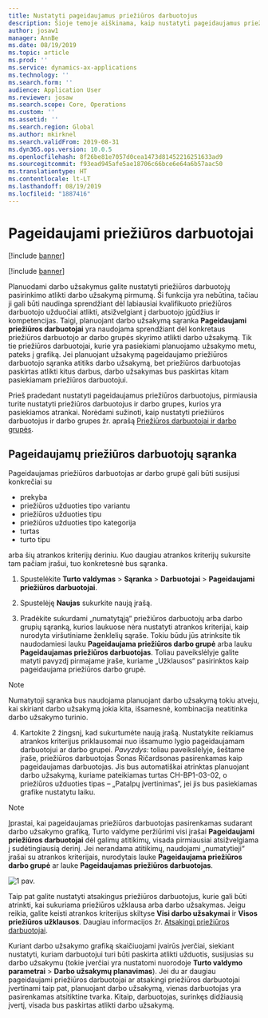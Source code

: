 ```yaml
---
title: Nustatyti pageidaujamus priežiūros darbuotojus
description: Šioje temoje aiškinama, kaip nustatyti pageidaujamus priežiūros darbuotojus skiltyje Turto valdymas.
author: josaw1
manager: AnnBe
ms.date: 08/19/2019
ms.topic: article
ms.prod: ''
ms.service: dynamics-ax-applications
ms.technology: ''
ms.search.form: ''
audience: Application User
ms.reviewer: josaw
ms.search.scope: Core, Operations
ms.custom: ''
ms.assetid: ''
ms.search.region: Global
ms.author: mkirknel
ms.search.validFrom: 2019-08-31
ms.dyn365.ops.version: 10.0.5
ms.openlocfilehash: 8f26be81e7057d0cea1473d81452216251633ad9
ms.sourcegitcommit: f93ead945afe5ae18706c66bce6e64a6b57aac50
ms.translationtype: HT
ms.contentlocale: lt-LT
ms.lasthandoff: 08/19/2019
ms.locfileid: "1887416"
---
```

# <a name="preferred-maintenance-workers"></a>Pageidaujami priežiūros darbuotojai

[!include [banner](../../includes/banner.md)]

[!include [banner](../../includes/preview-banner.md)]

Planuodami darbo užsakymus galite nustatyti priežiūros darbuotojų pasirinkimo atlikti darbo užsakymą pirmumą. Ši funkcija yra nebūtina, tačiau ji gali būti naudinga sprendžiant dėl labiausiai kvalifikuoto priežiūros darbuotojo užduočiai atlikti, atsižvelgiant į darbuotojo įgūdžius ir kompetencijas. Taigi, planuojant darbo užsakymą sąranka **Pageidaujami priežiūros darbuotojai** yra naudojama sprendžiant dėl konkretaus priežiūros darbuotojo ar darbo grupės skyrimo atlikti darbo užsakymą. Tik tie priežiūros darbuotojai, kurie yra pasiekiami planuojamo užsakymo metu, pateks į grafiką. Jei planuojant užsakymą pageidaujamo priežiūros darbuotojo sąranka atitiks darbo užsakymą, bet priežiūros darbuotojas paskirtas atlikti kitus darbus, darbo užsakymas bus paskirtas kitam pasiekiamam priežiūros darbuotojui.

Prieš pradedant nustatyti pageidaujamus priežiūros darbuotojus, pirmiausia turite nustatyti priežiūros darbuotojus ir darbo grupes, kurios yra pasiekiamos atrankai. Norėdami sužinoti, kaip nustatyti priežiūros darbuotojus ir darbo grupes žr. aprašą [Priežiūros darbuotojai ir darbo grupės](../setup-for-objects/workers-and-worker-groups.md).

## <a name="set-up-preferred-workers"></a>Pageidaujamų priežiūros darbuotojų sąranka

Pageidaujamas priežiūros darbuotojas ar darbo grupė gali būti susijusi konkrečiai su

- prekyba  
- priežiūros užduoties tipo variantu  
- priežiūros užduoties tipu  
- priežiūros užduoties tipo kategorija  
- turtas  
- turto tipu  

arba šių atrankos kriterijų deriniu. Kuo daugiau atrankos kriterijų sukursite tam pačiam įrašui, tuo konkretesnė bus sąranka.

1. Spustelėkite **Turto valdymas** > **Sąranka** > **Darbuotojai** > **Pageidaujami priežiūros darbuotojai**.

2. Spustelėję **Naujas** sukurkite naują įrašą.

3. Pradėkite sukurdami „numatytąją“ priežiūros darbuotojų arba darbo grupių sąranką, kurios laukuose nėra nustatyti atrankos kriterijai, kaip nurodyta viršutiniame ženklelių sąraše. Tokiu būdu jūs atrinksite tik naudodamiesi lauku **Pageidaujama priežiūros darbo grupė** arba lauku **Pageidaujamas priežiūros darbuotojas**. Toliau paveikslėlyje galite matyti pavyzdį pirmajame įraše, kuriame „Užklausos“ pasirinktos kaip pageidaujama priežiūros darbo grupė.

>[!NOTE]
>Numatytoji sąranka bus naudojama planuojant darbo užsakymą tokiu atveju, kai skiriant darbo užsakymą jokia kita, išsamesnė, kombinacija neatitinka darbo užsakymo turinio.

4. Kartokite 2 žingsnį, kad sukurtumėte naują įrašą. Nustatykite reikiamus atrankos kriterijus priklausomai nuo išsamumo lygio pageidaujamam darbuotojui ar darbo grupei. *Pavyzdys:* toliau paveikslėlyje, šeštame įraše, priežiūros darbuotojas Šonas Ričardsonas pasirenkamas kaip pageidaujamas darbuotojas. Jis bus automatiškai atrinktas planuojant darbo užsakymą, kuriame pateikiamas turtas CH-BP1-03-02, o priežiūros užduoties tipas – „Patalpų įvertinimas“, jei jis bus pasiekiamas grafike nustatytu laiku.

>[!NOTE]
>Įprastai, kai pageidaujamas priežiūros darbuotojas pasirenkamas sudarant darbo užsakymo grafiką, Turto valdyme peržiūrimi visi įrašai **Pageidaujami priežiūros darbuotojai** dėl galimų atitikimų, visada pirmiausiai atsižvelgiama į sudėtingiausią derinį. Jei nerandama atitikimų, naudojami „numatytieji“ įrašai su atrankos kriterijais, nurodytais lauke **Pageidaujama priežiūros darbo grupė** ar lauke **Pageidaujamas priežiūros darbuotojas**.


![1 pav.](media/02-work-order-scheduling.png)

Taip pat galite nustatyti atsakingus priežiūros darbuotojus, kurie gali būti atrinkti, kai sukuriama priežiūros užklausa arba darbo užsakymas. Jeigu reikia, galite keisti atrankos kriterijus skiltyse **Visi darbo užsakymai** ir **Visos priežiūros užklausos**. Daugiau informacijos žr. [Atsakingi priežiūros darbuotojai](../setup-for-maintenance-requests/responsible-workers.md).

Kuriant darbo užsakymo grafiką skaičiuojami įvairūs įverčiai, siekiant nustatyti, kuriam darbuotojui turi būti paskirta atlikti užduotis, susijusias su darbo užsakymu (tokie įverčiai yra nustatomi nuorodoje **Turto valdymo parametrai** > **Darbo užsakymų planavimas**). Jei du ar daugiau pageidaujami priežiūros darbuotojai ar atsakingi priežiūros darbuotojai įvertinami taip pat, planuojant darbo užsakymą, vienas darbuotojas yra pasirenkamas atsitiktine tvarka. Kitaip, darbuotojas, surinkęs didžiausią įvertį, visada bus paskirtas atlikti darbo užsakymą.

